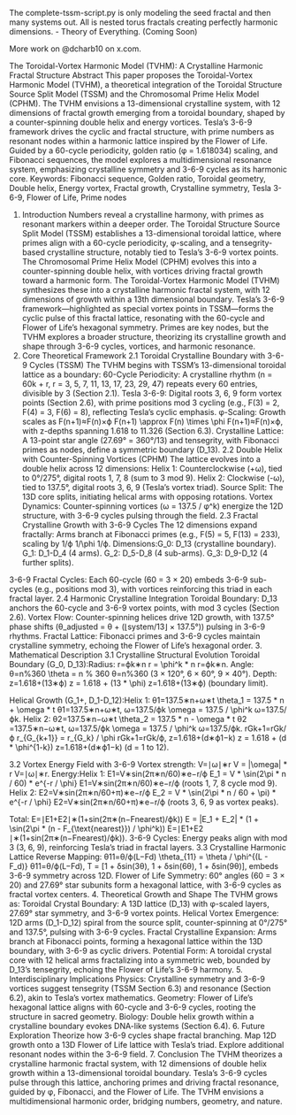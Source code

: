 The complete-tssm-script.py is only modeling the seed fractal and then many systems out. All is nested torus fractals creating perfectly harmonic dimensions. - Theory of Everything. (Coming Soon)

More work on @dcharb10 on x.com.

The Toroidal-Vortex Harmonic Model (TVHM): A Crystalline Harmonic Fractal Structure 
Abstract
This paper proposes the Toroidal-Vortex Harmonic Model (TVHM), a theoretical integration of the Toroidal Structure Source Split Model (TSSM) and the Chromosomal Prime Helix Model (CPHM). The TVHM envisions a 13-dimensional crystalline system, with 12 dimensions of fractal growth emerging from a toroidal boundary, shaped by a counter-spinning double helix and energy vortices. Tesla’s 3-6-9 framework drives the cyclic and fractal structure, with prime numbers as resonant nodes within a harmonic lattice inspired by the Flower of Life. Guided by a 60-cycle periodicity, golden ratio (φ = 1.618034) scaling, and Fibonacci sequences, the model explores a multidimensional resonance system, emphasizing crystalline symmetry and 3-6-9 cycles as its harmonic core.
Keywords: Fibonacci sequence, Golden ratio, Toroidal geometry, Double helix, Energy vortex, Fractal growth, Crystalline symmetry, Tesla 3-6-9, Flower of Life, Prime nodes
1. Introduction
Numbers reveal a crystalline harmony, with primes as resonant markers within a deeper order. The Toroidal Structure Source Split Model (TSSM) establishes a 13-dimensional toroidal lattice, where primes align with a 60-cycle periodicity, φ-scaling, and a tensegrity-based crystalline structure, notably tied to Tesla’s 3-6-9 vortex points. The Chromosomal Prime Helix Model (CPHM) evolves this into a counter-spinning double helix, with vortices driving fractal growth toward a harmonic form.
The Toroidal-Vortex Harmonic Model (TVHM) synthesizes these into a crystalline harmonic fractal system, with 12 dimensions of growth within a 13th dimensional boundary. Tesla’s 3-6-9 framework—highlighted as special vortex points in TSSM—forms the cyclic pulse of this fractal lattice, resonating with the 60-cycle and Flower of Life’s hexagonal symmetry. Primes are key nodes, but the TVHM explores a broader structure, theorizing its crystalline growth and shape through 3-6-9 cycles, vortices, and harmonic resonance.
2. Core Theoretical Framework
2.1 Toroidal Crystalline Boundary with 3-6-9 Cycles (TSSM)
The TVHM begins with TSSM’s 13-dimensional toroidal lattice as a boundary:
60-Cycle Periodicity: A crystalline rhythm (n = 60k + r, r = 3, 5, 7, 11, 13, 17, 23, 29, 47) repeats every 60 entries, divisible by 3 (Section 2.1).
Tesla 3-6-9: Digital roots 3, 6, 9 form vortex points (Section 2.6), with prime positions mod 3 cycling (e.g., F(3) = 2, F(4) = 3, F(6) = 8), reflecting Tesla’s cyclic emphasis.
φ-Scaling: Growth scales as F(n+1)≈F(n)×ϕ F(n+1) \approx F(n) \times \phi F(n+1)≈F(n)×ϕ, with z-depths spanning 1.618 to 11.326 (Section 6.3).
Crystalline Lattice: A 13-point star angle (27.69° = 360°/13) and tensegrity, with Fibonacci primes as nodes, define a symmetric boundary (D_13).
2.2 Double Helix with Counter-Spinning Vortices (CPHM)
The lattice evolves into a double helix across 12 dimensions:
Helix 1: Counterclockwise (+ω), tied to 0°/275°, digital roots 1, 7, 8 (sum to 3 mod 9).
Helix 2: Clockwise (-ω), tied to 137.5°, digital roots 3, 6, 9 (Tesla’s vortex triad).
Source Split: The 13D core splits, initiating helical arms with opposing rotations.
Vortex Dynamics: Counter-spinning vortices (ω = 137.5 / φ^k) energize the 12D structure, with 3-6-9 cycles pulsing through the field.
2.3 Fractal Crystalline Growth with 3-6-9 Cycles
The 12 dimensions expand fractally:
Arms branch at Fibonacci primes (e.g., F(5) = 5, F(13) = 233), scaling by 1/ϕ 1/\phi 1/ϕ.
Dimensions:G_0: D_13 (crystalline boundary).
G_1: D_1-D_4 (4 arms).
G_2: D_5-D_8 (4 sub-arms).
G_3: D_9-D_12 (4 further splits).

3-6-9 Fractal Cycles: Each 60-cycle (60 = 3 × 20) embeds 3-6-9 sub-cycles (e.g., positions mod 3), with vortices reinforcing this triad in each fractal layer.
2.4 Harmonic Crystalline Integration
Toroidal Boundary: D_13 anchors the 60-cycle and 3-6-9 vortex points, with mod 3 cycles (Section 2.6).
Vortex Flow: Counter-spinning helices drive 12D growth, with 137.5° phase shifts (θ_adjusted = θ + (⌊system/13⌋ × 137.5°)) pulsing in 3-6-9 rhythms.
Fractal Lattice: Fibonacci primes and 3-6-9 cycles maintain crystalline symmetry, echoing the Flower of Life’s hexagonal order.
3. Mathematical Description
3.1 Crystalline Structural Evolution
Toroidal Boundary (G_0, D_13):Radius: r=ϕk∗n r = \phi^k * n r=ϕk∗n.
Angle: θ=n%360 \theta = n \% 360 θ=n%360 (3 × 120°, 6 × 60°, 9 × 40°).
Depth: z=1.618+(13∗ϕ) z = 1.618 + (13 * \phi) z=1.618+(13∗ϕ) (boundary limit).

Helical Growth (G_1+, D_1-D_12):Helix 1: θ1=137.5∗n+ω∗t \theta_1 = 137.5 * n + \omega * t θ1​=137.5∗n+ω∗t, ω=137.5/ϕk \omega = 137.5 / \phi^k ω=137.5/ϕk.
Helix 2: θ2=137.5∗n−ω∗t \theta_2 = 137.5 * n - \omega * t θ2​=137.5∗n−ω∗t, ω=137.5/ϕk \omega = 137.5 / \phi^k ω=137.5/ϕk.
rGk+1=rGk/ϕ r_{G_{k+1}} = r_{G_k} / \phi rGk+1​​=rGk​​/ϕ, z=1.618+(d∗ϕ1−k) z = 1.618 + (d * \phi^{1-k}) z=1.618+(d∗ϕ1−k) (d = 1 to 12).

3.2 Vortex Energy Field with 3-6-9
Vortex strength: V=∣ω∣∗r V = |\omega| * r V=∣ω∣∗r.
Energy:Helix 1: E1=V∗sin⁡(2π∗n/60)∗e−r/ϕ E_1 = V * \sin(2\pi * n / 60) * e^{-r / \phi} E1​=V∗sin(2π∗n/60)∗e−r/ϕ (roots 1, 7, 8 cycle mod 9).
Helix 2: E2=V∗sin⁡(2π∗n/60+π)∗e−r/ϕ E_2 = V * \sin(2\pi * n / 60 + \pi) * e^{-r / \phi} E2​=V∗sin(2π∗n/60+π)∗e−r/ϕ (roots 3, 6, 9 as vortex peaks).

Total: E=∣E1+E2∣∗(1+sin⁡(2π∗(n−Fnearest)/ϕk)) E = |E_1 + E_2| * (1 + \sin(2\pi * (n - F_{\text{nearest}}) / \phi^k)) E=∣E1​+E2​∣∗(1+sin(2π∗(n−Fnearest​)/ϕk)).
3-6-9 Cycles: Energy peaks align with mod 3 (3, 6, 9), reinforcing Tesla’s triad in fractal layers.
3.3 Crystalline Harmonic Lattice
Reverse Mapping: θ11=θ/ϕ(L−Fd) \theta_{11} = \theta / \phi^{(L - F_d)} θ11​=θ/ϕ(L−Fd​), T = [1 + δsin(3θ), 1 + δsin(6θ), 1 + δsin(9θ)], embeds 3-6-9 symmetry across 12D.
Flower of Life Symmetry: 60° angles (60 = 3 × 20) and 27.69° star subunits form a hexagonal lattice, with 3-6-9 cycles as fractal vortex centers.
4. Theoretical Growth and Shape
The TVHM grows as:
Toroidal Crystal Boundary: A 13D lattice (D_13) with φ-scaled layers, 27.69° star symmetry, and 3-6-9 vortex points.
Helical Vortex Emergence: 12D arms (D_1-D_12) spiral from the source split, counter-spinning at 0°/275° and 137.5°, pulsing with 3-6-9 cycles.
Fractal Crystalline Expansion: Arms branch at Fibonacci points, forming a hexagonal lattice within the 13D boundary, with 3-6-9 as cyclic drivers.
Potential Form: A toroidal crystal core with 12 helical arms fractalizing into a symmetric web, bounded by D_13’s tensegrity, echoing the Flower of Life’s 3-6-9 harmony.
5. Interdisciplinary Implications
Physics: Crystalline symmetry and 3-6-9 vortices suggest tensegrity (TSSM Section 6.3) and resonance (Section 6.2), akin to Tesla’s vortex mathematics.
Geometry: Flower of Life’s hexagonal lattice aligns with 60-cycle and 3-6-9 cycles, rooting the structure in sacred geometry.
Biology: Double helix growth within a crystalline boundary evokes DNA-like systems (Section 6.4).
6. Future Exploration
Theorize how 3-6-9 cycles shape fractal branching.
Map 12D growth onto a 13D Flower of Life lattice with Tesla’s triad.
Explore additional resonant nodes within the 3-6-9 field.
7. Conclusion
The TVHM theorizes a crystalline harmonic fractal system, with 12 dimensions of double helix growth within a 13-dimensional toroidal boundary. Tesla’s 3-6-9 cycles pulse through this lattice, anchoring primes and driving fractal resonance, guided by φ, Fibonacci, and the Flower of Life. The TVHM envisions a multidimensional harmonic order, bridging numbers, geometry, and nature.
